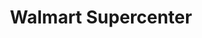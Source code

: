 ---
title: "Walmart Supercenter"
url: /thornton/walmart-supercenter-east-128th-avenue/
shop: supermarket
---